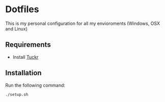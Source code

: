 # Dotfiles
This is my personal configuration for all my envioroments (Windows, OSX and Linux)

## Requirements
- Install [Tuckr](https://github.com/RaphGL/Tuckr)

## Installation
Run the following command:

```bash
./setup.sh
```
